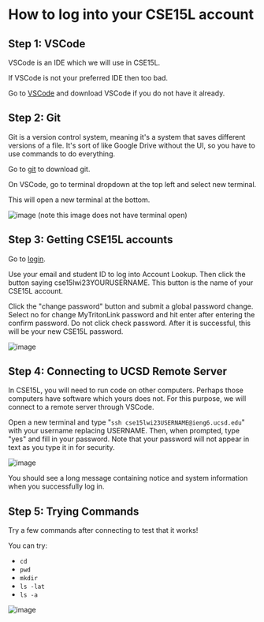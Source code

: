 # How to log into your CSE15L account

## Step 1: VSCode

VSCode is an IDE which we will use in CSE15L.

If VSCode is not your preferred IDE then too bad.

Go to [VSCode](https://code.visualstudio.com/Download) and download VSCode if you do not have it already.

## Step 2: Git

Git is a version control system, meaning it's a system that saves different versions of a file. It's sort of like Google Drive without the UI, so you have to use commands to do everything.

Go to [git](https://git-scm.com/downloads) to download git.

On VSCode, go to terminal dropdown at the top left and select new terminal.

This will open a new terminal at the bottom.

![image](https://user-images.githubusercontent.com/110417529/212207867-ac84d3b5-c66c-46b9-a363-d0f66011c156.png)
(note this image does not have terminal open)

## Step 3: Getting CSE15L accounts

Go to [login](https://sdacs.ucsd.edu/~icc/index.php).

Use your email and student ID to log into Account Lookup. Then click the button saying cse15lwi23YOURUSERNAME. This button is the name of your CSE15L account.

Click the "change password" button and submit a global password change. Select no for change MyTritonLink password and hit enter after entering the confirm password. Do not click check password. After it is successful, this will be your new CSE15L password.

![image](https://user-images.githubusercontent.com/110417529/212207738-601259b7-de31-4c7f-a92a-a14806e39ac8.png)

## Step 4: Connecting to UCSD Remote Server

In CSE15L, you will need to run code on other computers. Perhaps those computers have software which yours does not. For this purpose, we will connect to a remote server through VSCode.

Open a new terminal and type "`ssh cse15lwi23USERNAME@ieng6.ucsd.edu`" with your username replacing USERNAME. Then, when prompted, type "yes" and fill in your password. Note that your password will not appear in text as you type it in for security.

![image](https://user-images.githubusercontent.com/110417529/212208170-ffdc4a7d-400c-4cec-91a1-8374073c9100.png)

You should see a long message containing notice and system information when you successfully log in.

## Step 5: Trying Commands

Try a few commands after connecting to test that it works!

You can try:
- `cd`
- `pwd`
- `mkdir`
- `ls -lat`
- `ls -a`

![image](https://user-images.githubusercontent.com/110417529/212210105-95717ba5-ee39-4bc3-ba07-67337dbb6b88.png)
